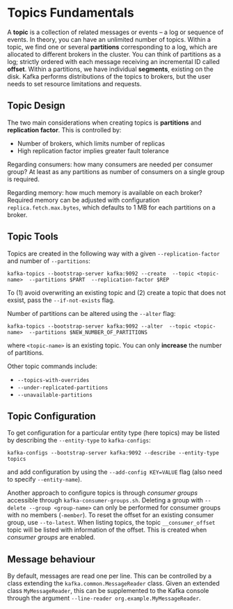 # Topics Fundamentals

A **topic** is a collection of related messages or events – a log or sequence of events. In theory, you can have an
unlimited number of topics. Within a topic, we find one or several **partitions** corresponding to a log, which are
allocated to different brokers in the cluster. You can think of partitions as a log; strictly ordered with each message
receiving an incremental ID called **offset**. Within a partitions, we have individual **segments**, existing on the
disk. Kafka performs distributions of the topics to brokers, but the user needs to set resource limitations and
requests.

## Topic Design

The two main considerations when creating topics is **partitions** and **replication factor**.
This is controlled by:

- Number of brokers, which limits number of replicas
- High replication factor implies greater fault tolerance

Regarding consumers: how many consumers are needed per consumer group?
At least as any partitions as number of consumers on a single group is required.

Regarding memory: how much memory is available on each broker?
Required memory can be adjusted with configuration `replica.fetch.max.bytes`, which defaults to 1 MB for each partitions
on a broker.

## Topic Tools

Topics are created in the following way with a given `--replication-factor` and number of `--partitions`:

```console
kafka-topics --bootstrap-server kafka:9092 --create  --topic <topic-name>  --partitions $PART  --replication-factor $REP
```

To (1) avoid overwriting an existing topic and (2) create a topic that does not exsist, pass the `--if-not-exists` flag.

Number of partitions can be altered using the `--alter` flag:

```console
kafka-topics --bootstrap-server kafka:9092 --alter  --topic <topic-name>  --partitions $NEW_NUMBER_OF_PARTITIONS
```

where `<topic-name>` is an existing topic. You can only **increase** the number of partitions.

Other topic commands include:

- `--topics-with-overrides`
- `--under-replicated-partitions`
- `--unavailable-partitions`

## Topic Configuration

To get configuration for a particular entity type (here topics) may be listed by describing the `--entity-type`
to `kafka-configs`:

```console
kafka-configs --bootstrap-server kafka:9092 --describe --entity-type topics
```

and add configuration by using the `--add-config KEY=VALUE` flag (also need to specify `--entity-name`).

Another approach to configure topics is through *consumer groups* accessible through `kafka-consumer-groups.sh`.
Deleting a group with `--delete --group <group-name>` can only be performed for consumer groups with no
members (`-member`). To reset the offset for an existing consumer group, use `--to-latest`. When listing topics, the
topic `__consumer_offset` topic will be listed with information of the offset. This is created when *consumer groups*
are enabled.

## Message behaviour

By default, messages are read one per line. This can be controlled by a class extending the `kafka.common.MessageReader`
class. Given an extended class `MyMessageReader`, this can be supplemented to the Kafka console through the
argument `--line-reader org.example.MyMessageReader`.